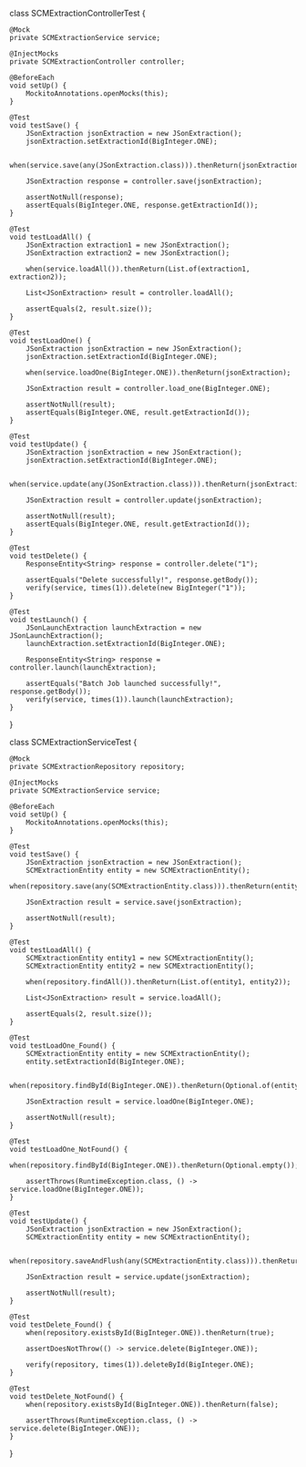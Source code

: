 
class SCMExtractionControllerTest {

    @Mock
    private SCMExtractionService service;

    @InjectMocks
    private SCMExtractionController controller;

    @BeforeEach
    void setUp() {
        MockitoAnnotations.openMocks(this);
    }

    @Test
    void testSave() {
        JSonExtraction jsonExtraction = new JSonExtraction();
        jsonExtraction.setExtractionId(BigInteger.ONE);

        when(service.save(any(JSonExtraction.class))).thenReturn(jsonExtraction);

        JSonExtraction response = controller.save(jsonExtraction);

        assertNotNull(response);
        assertEquals(BigInteger.ONE, response.getExtractionId());
    }

    @Test
    void testLoadAll() {
        JSonExtraction extraction1 = new JSonExtraction();
        JSonExtraction extraction2 = new JSonExtraction();

        when(service.loadAll()).thenReturn(List.of(extraction1, extraction2));

        List<JSonExtraction> result = controller.loadAll();

        assertEquals(2, result.size());
    }

    @Test
    void testLoadOne() {
        JSonExtraction jsonExtraction = new JSonExtraction();
        jsonExtraction.setExtractionId(BigInteger.ONE);

        when(service.loadOne(BigInteger.ONE)).thenReturn(jsonExtraction);

        JSonExtraction result = controller.load_one(BigInteger.ONE);

        assertNotNull(result);
        assertEquals(BigInteger.ONE, result.getExtractionId());
    }

    @Test
    void testUpdate() {
        JSonExtraction jsonExtraction = new JSonExtraction();
        jsonExtraction.setExtractionId(BigInteger.ONE);

        when(service.update(any(JSonExtraction.class))).thenReturn(jsonExtraction);

        JSonExtraction result = controller.update(jsonExtraction);

        assertNotNull(result);
        assertEquals(BigInteger.ONE, result.getExtractionId());
    }

    @Test
    void testDelete() {
        ResponseEntity<String> response = controller.delete("1");

        assertEquals("Delete successfully!", response.getBody());
        verify(service, times(1)).delete(new BigInteger("1"));
    }

    @Test
    void testLaunch() {
        JSonLaunchExtraction launchExtraction = new JSonLaunchExtraction();
        launchExtraction.setExtractionId(BigInteger.ONE);

        ResponseEntity<String> response = controller.launch(launchExtraction);

        assertEquals("Batch Job launched successfully!", response.getBody());
        verify(service, times(1)).launch(launchExtraction);
    }
}

class SCMExtractionServiceTest {

    @Mock
    private SCMExtractionRepository repository;

    @InjectMocks
    private SCMExtractionService service;

    @BeforeEach
    void setUp() {
        MockitoAnnotations.openMocks(this);
    }

    @Test
    void testSave() {
        JSonExtraction jsonExtraction = new JSonExtraction();
        SCMExtractionEntity entity = new SCMExtractionEntity();
        when(repository.save(any(SCMExtractionEntity.class))).thenReturn(entity);

        JSonExtraction result = service.save(jsonExtraction);

        assertNotNull(result);
    }

    @Test
    void testLoadAll() {
        SCMExtractionEntity entity1 = new SCMExtractionEntity();
        SCMExtractionEntity entity2 = new SCMExtractionEntity();

        when(repository.findAll()).thenReturn(List.of(entity1, entity2));

        List<JSonExtraction> result = service.loadAll();

        assertEquals(2, result.size());
    }

    @Test
    void testLoadOne_Found() {
        SCMExtractionEntity entity = new SCMExtractionEntity();
        entity.setExtractionId(BigInteger.ONE);

        when(repository.findById(BigInteger.ONE)).thenReturn(Optional.of(entity));

        JSonExtraction result = service.loadOne(BigInteger.ONE);

        assertNotNull(result);
    }

    @Test
    void testLoadOne_NotFound() {
        when(repository.findById(BigInteger.ONE)).thenReturn(Optional.empty());

        assertThrows(RuntimeException.class, () -> service.loadOne(BigInteger.ONE));
    }

    @Test
    void testUpdate() {
        JSonExtraction jsonExtraction = new JSonExtraction();
        SCMExtractionEntity entity = new SCMExtractionEntity();

        when(repository.saveAndFlush(any(SCMExtractionEntity.class))).thenReturn(entity);

        JSonExtraction result = service.update(jsonExtraction);

        assertNotNull(result);
    }

    @Test
    void testDelete_Found() {
        when(repository.existsById(BigInteger.ONE)).thenReturn(true);

        assertDoesNotThrow(() -> service.delete(BigInteger.ONE));

        verify(repository, times(1)).deleteById(BigInteger.ONE);
    }

    @Test
    void testDelete_NotFound() {
        when(repository.existsById(BigInteger.ONE)).thenReturn(false);

        assertThrows(RuntimeException.class, () -> service.delete(BigInteger.ONE));
    }
}